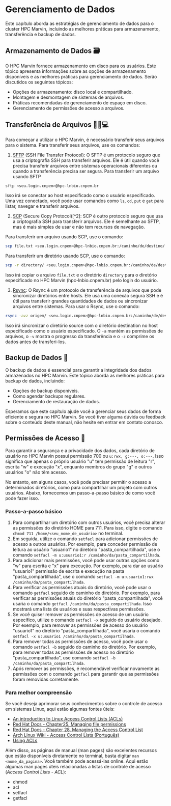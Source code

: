 # Gerenciamento de Dados

Este capítulo aborda as estratégias de gerenciamento de dados para o cluster HPC Marvin, incluindo as melhores práticas para armazenamento, transferência e backup de dados.

## Armazenamento de Dados 🗃️

O HPC Marvin fornece armazenamento em disco para os usuários. Este tópico apresenta informações sobre as opções de armazenamento disponíveis e as melhores práticas para gerenciamento de dados. Serão discutidos os seguintes tópicos:

- Opções de armazenamento: disco local e compartilhado.
- Montagem e desmontagem de sistemas de arquivos.
- Práticas recomendadas de gerenciamento de espaço em disco.
- Gerenciamento de permissões de acesso a arquivos.

## Transferência de Arquivos 📁🔄💻

Para começar a utilizar o HPC Marvin, é necessário transferir seus arquivos para o sistema. Para transferir seus arquivos, use os comandos:

1. [SFTP](https://linux.die.net/man/1/sftp) (SSH File Transfer Protocol): O SFTP é um protocolo seguro que usa a criptografia SSH para transferir arquivos. Ele é útil quando você precisa transferir arquivos entre sistemas operacionais diferentes ou quando a transferência precisa ser segura. Para transferir um arquivo usando SFTP

```bash
sftp <seu.login.cnpem>@hpc-lnbio.cnpem.br
```

Isso irá se conectar ao host especificado como o usuário especificado. Uma vez conectado, você pode usar comandos como `ls`, `cd`, `put` e `get` para listar, navegar e transferir arquivos.

2. [SCP](https://linux.die.net/man/1/scp) (Secure Copy Protocol)[^2]: SCP é outro protocolo seguro que usa a criptografia SSH para transferir arquivos. Ele é semelhante ao SFTP, mas é mais simples de usar e não tem recursos de navegação.

Para transferir um arquivo usando SCP, use o comando:

```bash
scp file.txt <seu.login.cnpem>@hpc-lnbio.cnpem.br:/caminho/de/destino/
```

Para transferir um diretório usando SCP, use o comando:

```bash
scp -r directory/ <seu.login.cnpem>@hpc-lnbio.cnpem.br:/caminho/de/destino/
```

Isso irá copiar o arquivo `file.txt` e o diretório `directory` para o diretório especificado no HPC Marvin (hpc-lnbio.cnpem.br) pelo login do usuário.

3. [Rsync](https://linux.die.net/man/1/rsync): O Rsync é um protocolo de transferência de arquivos que pode sincronizar diretórios entre hosts. Ele usa uma conexão segura SSH e é útil para transferir grandes quantidades de dados ou sincronizar arquivos entre sistemas. Para usar o Rsync, use o comando:

```bash
rsync -avz origem/ <seu.login.cnpem>@hpc-lnbio.cnpem.br:/caminho/de/destino/
```

Isso irá sincronizar o diretório source com o diretório destination no host especificado como o usuário especificado. O `-a` mantém as permissões de arquivos, o `-v` mostra o progresso da transferência e o `-z` comprime os dados antes de transferi-los.

## Backup de Dados 💾

O backup de dados é essencial para garantir a integridade dos dados armazenados no HPC Marvin. Este tópico aborda as melhores práticas para backup de dados, incluindo:

- Opções de backup disponíveis.
- Como agendar backups regulares.
- Gerenciamento de restauração de dados.

Esperamos que este capítulo ajude você a gerenciar seus dados de forma eficiente e segura no HPC Marvin. Se você tiver alguma dúvida ou feedback sobre o conteúdo deste manual, não hesite em entrar em contato conosco.

## Permissões de Acesso 🔑

Para garantir a segurança e a privacidade dos dados, cada diretório de usuário no HPC Marvin possui permissão 700 ou `u:rwx, g:---, o:---`. Isso significa que apenas o próprio usuário "u" tem permissão de leitura "r", escrita "w" e execução "x", enquanto membros do grupo "g" e outros usuários "o" não têm acesso.

No entanto, em alguns casos, você pode precisar permitir o acesso a determinados diretórios, como para compartilhar um projeto com outros usuários. Abaixo, fornecemos um passo-a-passo básico de como você pode fazer isso.

### Passo-a-passo básico

1. Para compartilhar um diretório com outros usuários, você precisa alterar as permissões do diretório HOME para 711. Para isso, digite o comando `chmod 711 /home/<seu_nome_de_usuário>` no terminal.
2. Em seguida, utilize o comando `setfacl` para adicionar permissões de acesso a outros usuários. Por exemplo, para conceder permissão de leitura ao usuário "usuario1" no diretório "pasta_compartilhada", use o comando `setfacl -m u:usuario1:r /caminho/da/pasta_compartilhada`.
3. Para adicionar mais permissões, você pode usar outras opções como "w" para escrita e "x" para execução. Por exemplo, para dar ao usuário "usuario1" permissão de escrita e execução na pasta "pasta_compartilhada", use o comando `setfacl -m u:usuario1:rwx /caminho/da/pasta_compartilhada`.
4. Para verificar as permissões atuais do diretório, você pode usar o comando `getfacl` seguido do caminho do diretório. Por exemplo, para verificar as permissões atuais do diretório "pasta_compartilhada", você usaria o comando `getfacl /caminho/da/pasta_compartilhada`. Isso mostrará uma lista de usuários e suas respectivas permissões.
5. Se você quiser remover as permissões de acesso de um usuário específico, utilize o comando `setfacl -x` seguido do usuário desejado. Por exemplo, para remover as permissões de acesso do usuário "usuario1" no diretório "pasta_compartilhada", você usaria o comando `setfacl -x u:usuario1 /caminho/da/pasta_compartilhada`.
6. Para remover todas as permissões de acesso, você pode usar o comando `setfacl -b` seguido do caminho do diretório. Por exemplo, para remover todas as permissões de acesso no diretório "pasta_compartilhada", use comando `setfacl -b /caminho/da/pasta_compartilhada`.
7. Após remover as permissões, é recomendável verificar novamente as permissões com o comando `getfacl` para garantir que as permissões foram removidas corretamente.

### Para melhor compreensão

Se você deseja aprimorar seus conhecimentos sobre o controle de acesso em sistemas Linux, aqui estão algumas fontes úteis:

- [An introduction to Linux Access Control Lists (ACLs)](https://www.redhat.com/sysadmin/linux-access-control-lists)
- [Red Hat Docs - Chapter25. Managing file permissions](https://access.redhat.com/documentation/en-us/red_hat_enterprise_linux/8/html/configuring_basic_system_settings/assembly_managing-file-permissions_configuring-basic-system-settings)
- [Red Hat Docs - Chapter 28. Managing the Access Control List](https://access.redhat.com/documentation/en-us/red_hat_enterprise_linux/8/html/configuring_basic_system_settings/assembly_managing-access-control-list_configuring-basic-system-settings)
- [Arch Linux Wiki - Access Control Lists (Português)](https://wiki.archlinux.org/title/Access_Control_Lists_(Portugu%C3%AAs))
- [Using ACLs](https://web.archive.org/web/20191220012518/http://vanemery.net:80/Linux/ACL/linux-acl.html)

Além disso, as páginas de manual (man pages) são excelentes recursos que estão disponíveis diretamente no terminal, basta digitar `man <nome_da_pagina>`. Você também pode acessá-las online. Aqui estão algumas man pages úteis relacionadas a listas de controle de acesso (_Access Control Lists - ACL_):

- chmod
- acl
- setfacl
- getfacl
